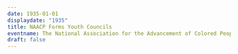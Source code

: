 ```yaml
---
date: 1935-01-01
displaydate: "1935"
title: NAACP Forms Youth Councils
eventname: The National Association for the Advancement of Colored People (NAACP) forms a youth council at various local branches, including New York City.
draft: false
---
```

